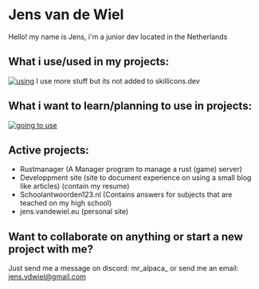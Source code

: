 # Jens van de Wiel
Hello! my name is Jens, i'm a junior dev located in the Netherlands

## What i use/used in my projects:
[![using](https://skillicons.dev/icons?i=arduino,css,cpp,docker,git,github,go,laravel,php,powershell,raspberrypi,cloudflare,materialui,mysql,ts,nginx,idea,html,react,rust,scala,tailwind,unity,unreal,vite,vue&perline=12)](https://jens.vandewiel.eu)
I use more stuff but its not added to skillicons.dev
## What i want to learn/planning to use in projects:
[![going to use](https://skillicons.dev/icons?i=cassandra,dart,flutter,firebase,kubernetes,mongodb,postgres,redis,ruby,rails,supabase,svelte,solidjs,tauri,wasm&perline=15)](https://jens.vandewiel.eu)
## Active projects:
- Rustmanager (A Manager program to manage a rust (game) server)
- Developpment site (site to document experience on using a small blog like articles) (contain my resume)
- Schoolantwoorden123.nl (Contains answers for subjects that are teached on my high school)
- jens.vandewiel.eu (personal site)
## Want to collaborate on anything or start a new project with me?
Just send me a message on discord: mr_alpaca_ or send me an email: jens.vdwiel@gmail.com
